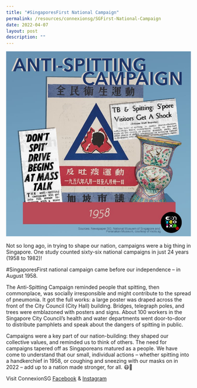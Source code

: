 ```yaml
---
title: "#SingaporesFirst National Campaign"
permalink: /resources/connexionsg/SGFirst-National-Campaign
date: 2022-04-07
layout: post
description: ""
---
```

![](/images/FB%20image%20(old).jpg)

Not so long ago, in trying to shape our nation, campaigns were a big thing in Singapore. One study counted sixty-six national campaigns in just 24 years (1958 to 1982)!

#SingaporesFirst national campaign came before our independence – in August 1958.

The Anti-Spitting Campaign reminded people that spitting, then commonplace, was socially irresponsible and might contribute to the spread of pneumonia. It got the full works: a large poster was draped across the front of the City Council (City Hall) building. Bridges, telegraph poles, and trees were emblazoned with posters and signs. About 100 workers in the Singapore City Council’s health and water departments went door-to-door to distribute pamphlets and speak about the dangers of spitting in public.

Campaigns were a key part of our nation-building: they shaped our collective values, and reminded us to think of others. The need for campaigns tapered off as Singaporeans matured as a people. We have come to understand that our small, individual actions – whether spitting into a handkerchief in 1958, or coughing and sneezing with our masks on in 2022 – add up to a nation made stronger, for all. 😷🤧

Visit ConnexionSG [Facebook](https://www.facebook.com/ConnexionSG) & [Instagram](https://www.instagram.com/connexionsg/)
